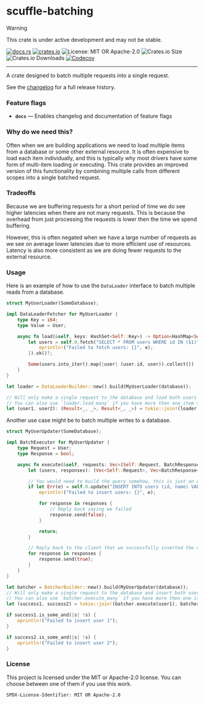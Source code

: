 <!-- dprint-ignore-file -->
<!-- sync-readme title [[ -->
# scuffle-batching
<!-- sync-readme ]] -->

> [!WARNING]  
> This crate is under active development and may not be stable.

<!-- sync-readme badge [[ -->
[![docs.rs](https://img.shields.io/docsrs/scuffle-batching/0.1.6.svg?logo=docs.rs&label=docs.rs&style=flat-square)](https://docs.rs/scuffle-batching/0.1.6)
[![crates.io](https://img.shields.io/badge/crates.io-v0.1.6-orange?style=flat-square&logo=rust&logoColor=white)](https://crates.io/crates/scuffle-batching/0.1.6)
![License: MIT OR Apache-2.0](https://img.shields.io/badge/license-MIT%20OR%20Apache--2.0-purple.svg?style=flat-square)
![Crates.io Size](https://img.shields.io/crates/size/scuffle-batching/0.1.6.svg?style=flat-square)
![Crates.io Downloads](https://img.shields.io/crates/dv/scuffle-batching/0.1.6.svg?&label=downloads&style=flat-square)
[![Codecov](https://img.shields.io/codecov/c/github/scufflecloud/scuffle.svg?label=codecov&logo=codecov&style=flat-square)](https://app.codecov.io/gh/scufflecloud/scuffle)
<!-- sync-readme ]] -->

---

<!-- sync-readme rustdoc [[ -->
A crate designed to batch multiple requests into a single request.

See the [changelog](./CHANGELOG.md) for a full release history.

### Feature flags

* **`docs`** —  Enables changelog and documentation of feature flags

### Why do we need this?

Often when we are building applications we need to load multiple items from
a database or some other external resource. It is often expensive to load
each item individually, and this is typically why most drivers have some
form of multi-item loading or executing. This crate provides an improved
version of this functionality by combining multiple calls from different
scopes into a single batched request.

### Tradeoffs

Because we are buffering requests for a short period of time we do see
higher latencies when there are not many requests. This is because the
overhead from just processing the requests is lower then the time we spend
buffering.

However, this is often negated when we have a large number of requests as we
see on average lower latencies due to more efficient use of resources.
Latency is also more consistent as we are doing fewer requests to the
external resource.

### Usage

Here is an example of how to use the `DataLoader` interface to batch
multiple reads from a database.

````rust
struct MyUserLoader(SomeDatabase);

impl DataLoaderFetcher for MyUserLoader {
    type Key = i64;
    type Value = User;

    async fn load(&self, keys: HashSet<Self::Key>) -> Option<HashMap<Self::Key, Self::Value>> {
        let users = self.0.fetch("SELECT * FROM users WHERE id IN ($1)").bind(keys).await.map_err(|e| {
            eprintln!("Failed to fetch users: {}", e);
        }).ok()?;

        Some(users.into_iter().map(|user| (user.id, user)).collect())
    }
}

let loader = DataLoaderBuilder::new().build(MyUserLoader(database));

// Will only make a single request to the database and load both users
// You can also use `loader.load_many` if you have more then one item to load.
let (user1, user2): (Result<_, _>, Result<_, _>) = tokio::join!(loader.load(1), loader.load(2));
````

Another use case might be to batch multiple writes to a database.

````rust
struct MyUserUpdater(SomeDatabase);

impl BatchExecutor for MyUserUpdater {
    type Request = User;
    type Response = bool;

    async fn execute(&self, requests: Vec<(Self::Request, BatchResponse<Self::Response>)>) {
        let (users, responses): (Vec<Self::Request>, Vec<BatchResponse<Self::Response>>) = requests.into_iter().unzip();

        // You would need to build the query somehow, this is just an example
        if let Err(e) = self.0.update("INSERT INTO users (id, name) VALUES ($1, $2), ($3, $4)").bind(users).await {
            eprintln!("Failed to insert users: {}", e);

            for response in responses {
                // Reply back saying we failed
                response.send(false);
            }

            return;
        }

        // Reply back to the client that we successfully inserted the users
        for response in responses {
            response.send(true);
        }
    }
}

let batcher = BatcherBuilder::new().build(MyUserUpdater(database));
// Will only make a single request to the database and insert both users
// You can also use `batcher.execute_many` if you have more then one item to insert.
let (success1, success2) = tokio::join!(batcher.execute(user1), batcher.execute(user2));

if success1.is_some_and(|s| !s) {
    eprintln!("Failed to insert user 1");
}

if success2.is_some_and(|s| !s) {
    eprintln!("Failed to insert user 2");
}
````

### License

This project is licensed under the MIT or Apache-2.0 license.
You can choose between one of them if you use this work.

`SPDX-License-Identifier: MIT OR Apache-2.0`
<!-- sync-readme ]] -->
